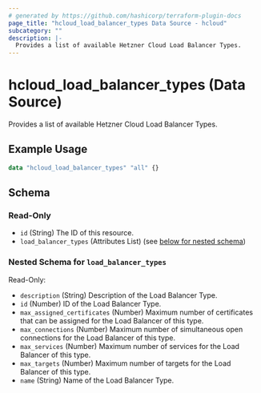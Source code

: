```yaml
---
# generated by https://github.com/hashicorp/terraform-plugin-docs
page_title: "hcloud_load_balancer_types Data Source - hcloud"
subcategory: ""
description: |-
  Provides a list of available Hetzner Cloud Load Balancer Types.
---
```


# hcloud_load_balancer_types (Data Source)

Provides a list of available Hetzner Cloud Load Balancer Types.

## Example Usage

```terraform
data "hcloud_load_balancer_types" "all" {}
```

<!-- schema generated by tfplugindocs -->
## Schema

### Read-Only

- `id` (String) The ID of this resource.
- `load_balancer_types` (Attributes List) (see [below for nested schema](#nestedatt--load_balancer_types))

<a id="nestedatt--load_balancer_types"></a>
### Nested Schema for `load_balancer_types`

Read-Only:

- `description` (String) Description of the Load Balancer Type.
- `id` (Number) ID of the Load Balancer Type.
- `max_assigned_certificates` (Number) Maximum number of certificates that can be assigned for the Load Balancer of this type.
- `max_connections` (Number) Maximum number of simultaneous open connections for the Load Balancer of this type.
- `max_services` (Number) Maximum number of services for the Load Balancer of this type.
- `max_targets` (Number) Maximum number of targets for the Load Balancer of this type.
- `name` (String) Name of the Load Balancer Type.
